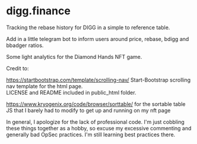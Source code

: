 # digg.finance
Tracking the rebase history for DIGG in a simple to reference table.

Add in a little telegram bot to inform users around price, rebase, bdigg and bbadger ratios.  

Some light analytics for the Diamond Hands NFT game.  

Credit to:

https://startbootstrap.com/template/scrolling-nav/
Start-Bootstrap scrolling nav template for the html page.  
LICENSE and README included in public_html folder.

https://www.kryogenix.org/code/browser/sorttable/
for the sortable table JS that I barely had to modify to get up and running on my nft page

In general, I apologize for the lack of professional code.  I'm just cobbling these things together as a hobby, so excuse my excessive commenting and generally bad OpSec practices.  I'm still learning best practices there.

